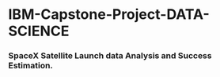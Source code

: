 # IBM-Capstone-Project-DATA-SCIENCE
### SpaceX Satellite Launch data Analysis and Success Estimation.
